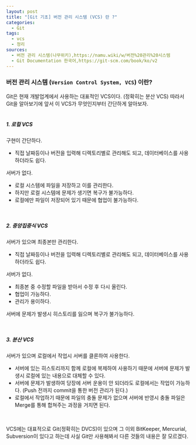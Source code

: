 ```yaml
---
layout: post
title: "[Git 기초] 버전 관리 시스템 (VCS) 란 ?"
categories:
  - Git
tags:
  - vcs
  - 정리
sources:
  - 버전 관리 시스템(나무위키),https://namu.wiki/w/버전%20관리%20시스템
  - Git Documentation 한국어,https://git-scm.com/book/ko/v2
---
```


### 버전 관리 시스템 (`Version Control System, VCS`) 이란?  

Git은 현재 개발업계에서 사용하는 대표적인 VCS이다. (정확히는 분산 VCS)
따라서 Git을 알아보기에 앞서 이 VCS가 무엇인지부터 간단하게 알아보자.  
<br>
##### 1. 로컬 VCS  
<div class="-box-in-post">
    <span>구현이 간단하다.</span>
    <ul>
        <li>
            직접 날짜등이나 버전을 입력해 디렉토리별로 관리해도 되고, 데이터베이스를 사용하더라도 쉽다.
        </li>
    </ul>
    서버가 없다.
    <ul>
        <li>    
            로컬 시스템에 파일을 저장하고 이를 관리한다.
        </li>
        <li>        
            하지만 로컬 시스템에 문제가 생기면 복구가 불가능하다.
        </li>
        <li>        
            로컬에만 파일이 저장되어 있기 때문에 협업이 불가능하다.   
        </li> 
    </ul>
</div>

<br>

##### 2. 중앙집중식 VCS
<div class="-box-in-post">
    서버가 있으며 최종본만 관리한다.
    <ul>
        <li>
            직접 날짜등이나 버전을 입력해 디렉토리별로 관리해도 되고, 데이터베이스를 사용하더라도 쉽다.
        </li>
    </ul>
    서버가 없다.
    <ul>
        <li>    
            최종본 중 수정할 파일을 받아서 수정 후 다시 올린다.
        </li>
        <li>
            협업이 가능하다.
        </li>
        <li>        
            관리가 용이하다.   
        </li> 
    </ul>
    서버에 문제가 발생시 히스토리를 잃으며 복구가 불가능하다.
    <ul></ul>
</div>

<br>

##### 3. 분산 VCS  
<div class="-box-in-post">
    서버가 있으며 로컬에서 작업시 서버를 클론하여 사용한다.
    <ul>
        <li>    
            서버에 있는 히스토리까지 함께 로컬에 복제하여 사용하기 때문에 서버에 문제가 발생시 로컬에 있는 내용으로 대체할 수 있다.
        </li>
        <li>
            서버에 문제가 발생하여 당장에 서버 운용이 안 되더라도 로컬에서는 작업이 가능하다. (Push 전까지 commit을 통한 버전 관리가 된다.)
        </li>
        <li>        
            로컬에서 작업하기 때문에 파일의 충돌 문제가 없으며 서버에 반영시 충돌 파일은 Merge를 통해 합쳐주는 과정을 거치면 된다.
        </li> 
    </ul>
</div>

<br>

VCS에는 대표적으로 Git(정확히는 DVCS)이 있으며 그 이외 BitKeeper, Mercurial, Subversion이 있다고 하는데 사실 Git만 사용해봐서 다른 것들의 내용은 잘 모르겠다.
